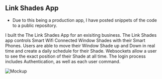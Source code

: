 ## Link Shades App

* Due to this being a production app, I have posted snippets of the code to a public repository.

I built the The Link Shades App for an exisiting business.  The Link Shades app controls Smart Wifi Connected Window Shades with their Smart Phones.  Users are able to move their Window Shade up and Down in real time and create a daily schedule for their Shade.  Websockets allow a user to see the exact position of their Shade at all time.  The login process includes Authentication, as well as each user command.

![Mockup](LinkShadesMockup)
